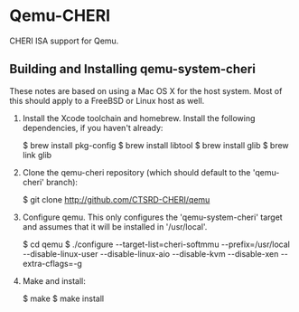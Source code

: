 Qemu-CHERI
==========

CHERI ISA support for Qemu.

Building and Installing qemu-system-cheri
-----------------------------------------

These notes are based on using a Mac OS X for the host system. Most
of this should apply to a FreeBSD or Linux host as well.

1. Install the Xcode toolchain and homebrew. Install the following
   dependencies, if you haven't already:

    $ brew install pkg-config
    $ brew install libtool
    $ brew install glib
    $ brew link glib

2. Clone the qemu-cheri repository (which should default to the
   'qemu-cheri' branch):

    $ git clone http://github.com/CTSRD-CHERI/qemu

3. Configure qemu. This only configures the 'qemu-system-cheri'
   target and assumes that it will be installed in '/usr/local'.

    $ cd qemu
    $ ./configure --target-list=cheri-softmmu --prefix=/usr/local --disable-linux-user --disable-linux-aio --disable-kvm --disable-xen --extra-cflags=-g

3. Make and install:

    $ make
    $ make install
